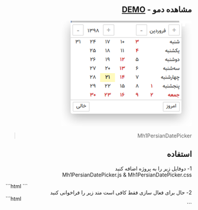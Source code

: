 ﻿<div dir="rtl">

## مشاهده دمو - [DEMO](http://projects.radoo.ir/Mh1PersianDatePicker/)
![image](demo/demo.png)

> Mh1PersianDatePicker

## استفاده
 1- دوفایل زیر را به پروژه اضافه کنید
 <br>
 Mh1PersianDatePicker.js & Mh1PersianDatePicker.css
<div dir="ltr">
```html
<link type="text/css" rel="stylesheet" href="Mh1PersianDatePicker.css" />
<script type="text/javascript" src="Mh1PersianDatePicker.js"></script>
```
</div>
2- حال برای فعال سازی فقط کافی است متد زیر را فراخوانی کنید
<div dir="ltr">
```html
<script>
	Mh1PersianDatePicker.Show(this, '1397/12/21',['1397/12/29','1397/12/28']); //parameter1: input, parameter2: today, parameter3: holidays
</script>
</div>
```
</div>

